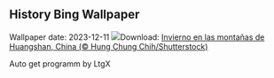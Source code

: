 ## History Bing Wallpaper
Wallpaper date: 2023-12-11
![](https://www.bing.com/th?id=OHR.MountainDayChina_ES-ES0104105727_UHD.jpg&w=1000)Download: [Invierno en las montañas de Huangshan, China (© Hung Chung Chih/Shutterstock)](https://www.bing.com/th?id=OHR.MountainDayChina_ES-ES0104105727_UHD.jpg)

Auto get programm by LtgX
